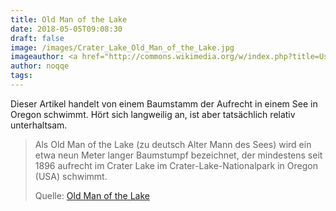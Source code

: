 ```yaml
---
title: Old Man of the Lake
date: 2018-05-05T09:08:30
draft: false
image: /images/Crater_Lake_Old_Man_of_the_Lake.jpg
imageauthor: <a href="http://commons.wikimedia.org/w/index.php?title=User:Markgorzynski&amp;action=edit&amp;redlink=1" class="new" title="User:Markgorzynski (page does not exist)">Markgorzynski</a>
author: noqqe
tags:
---
```


Dieser Artikel handelt von einem Baumstamm der Aufrecht in einem See in Oregon
schwimmt. Hört sich langweilig an, ist aber tatsächlich relativ unterhaltsam.

> Als Old Man of the Lake (zu deutsch Alter Mann des Sees) wird ein etwa neun
> Meter langer Baumstumpf bezeichnet, der mindestens seit 1896 aufrecht im
> Crater Lake im Crater-Lake-Nationalpark in Oregon (USA) schwimmt.
>
> Quelle: [Old Man of the Lake](https://de.wikipedia.org/wiki/Old_Man_of_the_Lake)
